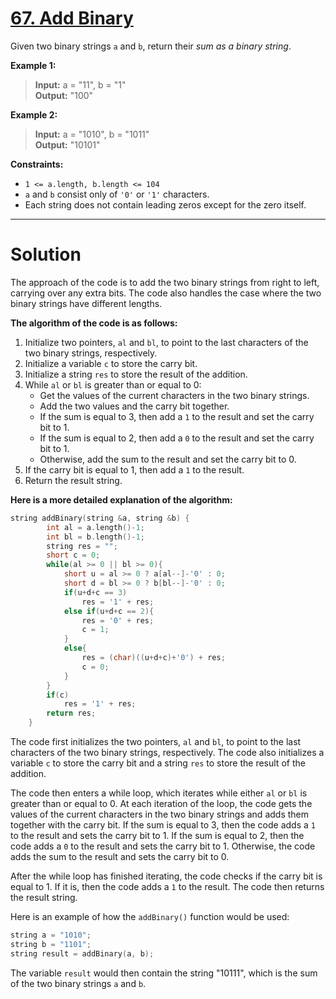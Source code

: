# [67. Add Binary](https://leetcode.com/problems/add-binary/)
Given two binary strings `a` and `b`, return their *sum as a binary string*.

 

**Example 1:**

> **Input:** a = "11", b = "1"<br>
**Output:** "100"

**Example 2:**

> **Input:** a = "1010", b = "1011"<br>
**Output:** "10101"
 

**Constraints:**

- `1 <= a.length, b.length <= 104`
- `a` and `b` consist only of `'0'` or `'1'` characters.
- Each string does not contain leading zeros except for the zero itself.
---
# Solution

The approach of the code is to add the two binary strings from right to left, carrying over any extra bits. The code also handles the case where the two binary strings have different lengths.

**The algorithm of the code is as follows:**

1. Initialize two pointers, `al` and `bl`, to point to the last characters of the two binary strings, respectively.
2. Initialize a variable `c` to store the carry bit.
3. Initialize a string `res` to store the result of the addition.
4. While `al` or `bl` is greater than or equal to 0:
    * Get the values of the current characters in the two binary strings.
    * Add the two values and the carry bit together.
    * If the sum is equal to 3, then add a `1` to the result and set the carry bit to 1.
    * If the sum is equal to 2, then add a `0` to the result and set the carry bit to 1.
    * Otherwise, add the sum to the result and set the carry bit to 0.
5. If the carry bit is equal to 1, then add a `1` to the result.
6. Return the result string.

**Here is a more detailed explanation of the algorithm:**

```cpp
string addBinary(string &a, string &b) {
        int al = a.length()-1;
        int bl = b.length()-1;
        string res = "";
        short c = 0;
        while(al >= 0 || bl >= 0){
            short u = al >= 0 ? a[al--]-'0' : 0;
            short d = bl >= 0 ? b[bl--]-'0' : 0;
            if(u+d+c == 3)
                res = '1' + res;
            else if(u+d+c == 2){
                res = '0' + res;
                c = 1;
            }
            else{
                res = (char)((u+d+c)+'0') + res;
                c = 0;
            }
        }
        if(c)
            res = '1' + res;
        return res;
    }
```

The code first initializes the two pointers, `al` and `bl`, to point to the last characters of the two binary strings, respectively. The code also initializes a variable `c` to store the carry bit and a string `res` to store the result of the addition.

The code then enters a while loop, which iterates while either `al` or `bl` is greater than or equal to 0. At each iteration of the loop, the code gets the values of the current characters in the two binary strings and adds them together with the carry bit. If the sum is equal to 3, then the code adds a `1` to the result and sets the carry bit to 1. If the sum is equal to 2, then the code adds a `0` to the result and sets the carry bit to 1. Otherwise, the code adds the sum to the result and sets the carry bit to 0.

After the while loop has finished iterating, the code checks if the carry bit is equal to 1. If it is, then the code adds a `1` to the result. The code then returns the result string.

Here is an example of how the `addBinary()` function would be used:

```cpp
string a = "1010";
string b = "1101";
string result = addBinary(a, b);
```

The variable `result` would then contain the string "10111", which is the sum of the two binary strings `a` and `b`.